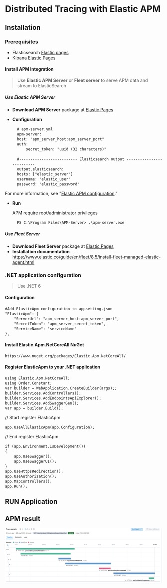 ﻿# Distributed Tracing with Elastic APM
## **Installation**
### **Prerequisites**
* Elasticsearch [Elastic pages](https://www.elastic.co/guide/en/elasticsearch/reference/8.5/docker.html)
* Kibana [Elastic Pages](https://www.elastic.co/guide/en/kibana/8.5/docker.html)
#### **Install APM Integration**
> Use **Elastic APM Server** or **Fleet server** to serve APM data and stream to ElasticSearch
##### **Use Elastic APM Server**
* **Download APM Server** package at [Elastic Pages](https://www.elastic.co/downloads/past-releases/apm-server-8-5-3)
* **Configuration**



        # apm-server.yml
        apm-server:
        host: "apm_server_host:apm_server_port"
        auth:
            secret_token: "uuid (32 characters)"

        #-------------------------- Elasticsearch output --------------------------
        output.elasticsearch:
        hosts: ["elastic_server"]
        username: "elastic_user"
        password: "elastic_password"

For more information, see "[Elastic APM configuration](https://www.elastic.co/guide/en/apm/guide/8.5/configuration-process.html)."

* **Run**
    
    APM require root/administrator privileges

        PS C:\Program Files\APM-Server> .\apm-server.exe

##### **Use Fleet Server**

* **Download Fleet Server** package at [Elastic Pages](https://artifacts.elastic.co/downloads/beats/elastic-agent/elastic-agent-8.5.3-windows-x86_64.zip)
* **Installation documentation** https://www.elastic.co/guide/en/fleet/8.5/install-fleet-managed-elastic-agent.html

### **.NET application configuration**
> Use .NET 6
#### **Configuration**
    #Add ElasticApm configuration to appsetting.json
    "ElasticApm": {
        "ServerUrl": "apm_server_host:apm_server_port",
        "SecretToken": "apm_server_secret_token",
        "ServiceName": "serviceName"
    },

#### **Install Elastic.Apm.NetCoreAll** NuGet
    https://www.nuget.org/packages/Elastic.Apm.NetCoreAll/

#### **Register** ElasticApm to your .NET application
    using Elastic.Apm.NetCoreAll;
    using Order.Constant;
    var builder = WebApplication.CreateBuilder(args);;
    builder.Services.AddControllers();
    builder.Services.AddEndpointsApiExplorer();
    builder.Services.AddSwaggerGen();
    var app = builder.Build();
// Start register ElasticApm 

    app.UseAllElasticApm(app.Configuration);
// End register ElasticApm
        
    if (app.Environment.IsDevelopment())
    {
        app.UseSwagger();
        app.UseSwaggerUI();
    }
    app.UseHttpsRedirection();
    app.UseAuthorization();
    app.MapControllers();
    app.Run();

## **RUN Application**

## **APM result**
![alt text](/images/elastic-apm.png)
